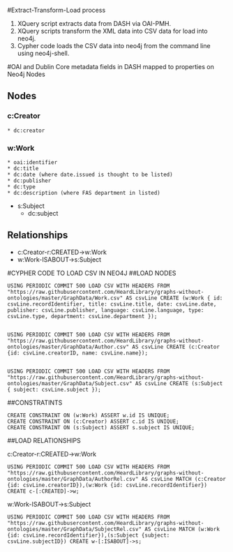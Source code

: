 
#Extract-Transform-Load process
1. XQuery script extracts data from DASH via OAI-PMH.
2. XQuery scripts transform the XML data into CSV data for load into neo4j.
3. Cypher code loads the CSV data into neo4j from the command line using neo4j-shell.


#OAI and Dublin Core metadata fields in DASH mapped to properties on Neo4j Nodes
## Nodes
### c:Creator
	* dc:creator
### w:Work
	* oai:identifier
	* dc:title
	* dc:date (where date.issued is thought to be listed)
	* dc:publisher
	* dc:type
	* dc:description (where FAS department in listed)
* s:Subject
	* dc:subject
	
## Relationships
* c:Creator-r:CREATED->w:Work
* w:Work-ISABOUT->s:Subject



#CYPHER CODE TO LOAD CSV IN NEO4J
##LOAD NODES
 
	USING PERIODIC COMMIT 500 LOAD CSV WITH HEADERS FROM "https://raw.githubusercontent.com/HeardLibrary/graphs-without-ontologies/master/GraphData/Work.csv" AS csvLine CREATE (w:Work { id: csvLine.recordIdentifier, title: csvLine.title, date: csvLine.date, publisher: csvLine.publisher, language: csvLine.language, type: csvLine.type, department: csvLine.department });
 
 
	USING PERIODIC COMMIT 500 LOAD CSV WITH HEADERS FROM "https://raw.githubusercontent.com/HeardLibrary/graphs-without-ontologies/master/GraphData/Author.csv" AS csvLine CREATE (c:Creator {id: csvLine.creatorID, name: csvLine.name});
 
 
	USING PERIODIC COMMIT 500 LOAD CSV WITH HEADERS FROM "https://raw.githubusercontent.com/HeardLibrary/graphs-without-ontologies/master/GraphData/Subject.csv" AS csvLine CREATE (s:Subject { subject: csvLine.subject });
 
##CONSTRATINTS

	CREATE CONSTRAINT ON (w:Work) ASSERT w.id IS UNIQUE;
	CREATE CONSTRAINT ON (c:Creator) ASSERT c.id IS UNIQUE;
	CREATE CONSTRAINT ON (s:Subject) ASSERT s.subject IS UNIQUE;
	
##LOAD RELATIONSHIPS
 
c:Creator-r:CREATED->w:Work
 
	USING PERIODIC COMMIT 500 LOAD CSV WITH HEADERS FROM "https://raw.githubusercontent.com/HeardLibrary/graphs-without-ontologies/master/GraphData/AuthorRel.csv" AS csvLine MATCH (c:Creator {id: csvLine.creatorID}),(w:Work {id: csvLine.recordIdentifier}) CREATE c-[:CREATED]->w;

w:Work-ISABOUT->s:Subject	

	USING PERIODIC COMMIT 500 LOAD CSV WITH HEADERS FROM "https://raw.githubusercontent.com/HeardLibrary/graphs-without-ontologies/master/GraphData/SubjectRel.csv" AS csvLine MATCH (w:Work {id: csvLine.recordIdentifier}),(s:Subject {subject: csvLine.subjectID}) CREATE w-[:ISABOUT]->s;



